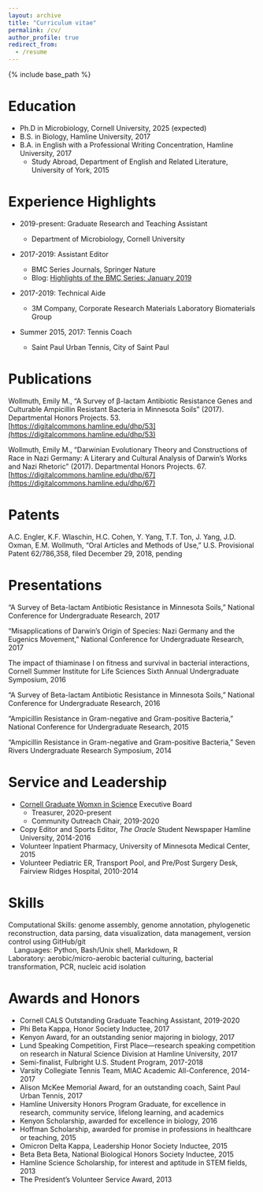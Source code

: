```yaml
---
layout: archive
title: "Curriculum vitae"
permalink: /cv/
author_profile: true
redirect_from:
  - /resume
---
```


{% include base_path %}

Education
======
* Ph.D in Microbiology, Cornell University, 2025 (expected)
* B.S. in Biology, Hamline University, 2017
* B.A. in English with a Professional Writing Concentration, Hamline University, 2017
  * Study Abroad, Department of English and Related Literature, University of York, 2015

Experience Highlights
======
* 2019-present: Graduate Research and Teaching Assistant
  * Department of Microbiology, Cornell University
 
* 2017-2019: Assistant Editor
  * BMC Series Journals, Springer Nature
  * Blog: [Highlights of the BMC Series: January 2019](https://blogs.biomedcentral.com/bmcseriesblog/2019/02/14/highlights-bmc-series-january-2019/)
  
* 2017-2019: Technical Aide
  * 3M Company, Corporate Research Materials Laboratory Biomaterials Group 
  
* Summer 2015, 2017: Tennis Coach
  * Saint Paul Urban Tennis, City of Saint Paul

Publications
======
Wollmuth, Emily M., “A Survey of β-lactam Antibiotic Resistance Genes and Culturable Ampicillin
Resistant Bacteria in Minnesota Soils” (2017). Departmental Honors Projects. 53.
[https://digitalcommons.hamline.edu/dhp/53](https://digitalcommons.hamline.edu/dhp/53)

Wollmuth, Emily M., “Darwinian Evolutionary Theory and Constructions of Race in Nazi Germany: A
Literary and Cultural Analysis of Darwin’s Works and Nazi Rhetoric” (2017). Departmental Honors
Projects. 67.
[https://digitalcommons.hamline.edu/dhp/67](https://digitalcommons.hamline.edu/dhp/67)

Patents
======
A.C. Engler, K.F. Wlaschin, H.C. Cohen, Y. Yang, T.T. Ton, J. Yang, J.D. Oxman, E.M. Wollmuth, “Oral Articles and Methods of Use,” U.S. Provisional Patent 62/786,358, filed December 29, 2018, pending
  
Presentations
======
“A Survey of Beta-lactam Antibiotic Resistance in Minnesota Soils,” National Conference for
Undergraduate Research, 2017

“Misapplications of Darwin’s Origin of Species: Nazi Germany and the Eugenics Movement,” National Conference for Undergraduate Research, 2017

The impact of thiaminase I on fitness and survival in bacterial interactions, Cornell Summer Institute for Life Sciences Sixth Annual Undergraduate Symposium, 2016

“A Survey of Beta-lactam Antibiotic Resistance in Minnesota Soils,” National Conference for
Undergraduate Research, 2016

“Ampicillin Resistance in Gram-negative and Gram-positive Bacteria,” National Conference for
Undergraduate Research, 2015

“Ampicillin Resistance in Gram-negative and Gram-positive Bacteria,” Seven Rivers Undergraduate
Research Symposium, 2014
  
Service and Leadership
======
* [Cornell Graduate Womxn in Science](https://gwiscornell.wordpress.com/) Executive Board
  * Treasurer, 2020-present
  * Community Outreach Chair, 2019-2020
* Copy Editor and Sports Editor, *The Oracle* Student Newspaper Hamline University, 2014-2016
* Volunteer Inpatient Pharmacy, University of Minnesota Medical Center, 2015
* Volunteer Pediatric ER, Transport Pool, and Pre/Post Surgery Desk, Fairview Ridges Hospital, 2010-2014

Skills
======
Computational Skills: genome assembly, genome annotation, phylogenetic reconstruction, data parsing, data visualization, data management, version control using GitHub/git  
&nbsp;&nbsp;&nbsp;Languages: Python, Bash/Unix shell, Markdown, R  
Laboratory: aerobic/micro-aerobic bacterial culturing, bacterial transformation, PCR, nucleic acid isolation 

Awards and Honors
======
* Cornell CALS Outstanding Graduate Teaching Assistant, 2019-2020
*	Phi Beta Kappa, Honor Society Inductee, 2017
*	Kenyon Award, for an outstanding senior majoring in biology, 2017
*	Lund Speaking Competition, First Place—research speaking competition on research in Natural Science Division at Hamline University, 2017
*	Semi-finalist, Fulbright U.S. Student Program, 2017-2018 
*	Varsity Collegiate Tennis Team, MIAC Academic All-Conference, 2014-2017
*	Alison McKee Memorial Award, for an outstanding coach, Saint Paul Urban Tennis, 2017
*	Hamline University Honors Program Graduate, for excellence in research, community service, lifelong learning, and academics
*	Kenyon Scholarship, awarded for excellence in biology, 2016
*	Hoffman Scholarship, awarded for promise in professions in healthcare or teaching, 2015
*	Omicron Delta Kappa, Leadership Honor Society Inductee, 2015
*	Beta Beta Beta, National Biological Honors Society Inductee, 2015
*	Hamline Science Scholarship, for interest and aptitude in STEM fields, 2013
*	The President’s Volunteer Service Award, 2013
